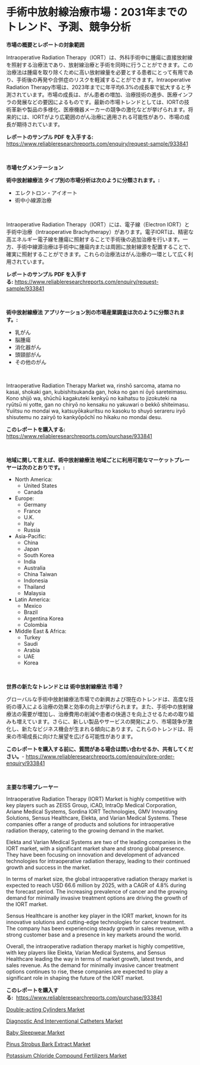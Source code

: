 <p><h1>手術中放射線治療市場：2031年までのトレンド、予測、競争分析</h1></p><p><strong>市場の概要とレポートの対象範囲</strong></p>
<p><p>Intraoperative Radiation Therapy（IORT）は、外科手術中に腫瘍に直接放射線を照射する治療法であり、放射線治療と手術を同時に行うことができます。この治療法は腫瘍を取り除くために高い放射線量を必要とする患者にとって有用であり、手術後の再発や合併症のリスクを軽減することができます。Intraoperative Radiation Therapy市場は、2023年までに年平均6.3%の成長率で拡大すると予測されています。市場の成長は、がん患者の増加、治療技術の進歩、医療インフラの発展などの要因によるものです。最新の市場トレンドとしては、IORTの技術革新や製品の多様化、医療機器メーカーの競争の激化などが挙げられます。将来的には、IORTがより広範囲のがん治療に適用される可能性があり、市場の成長が期待されています。</p></p>
<p><strong>レポートのサンプル PDF を入手する:</strong> <a href="https://www.reliableresearchreports.com/enquiry/request-sample/933841">https://www.reliableresearchreports.com/enquiry/request-sample/933841</a></p>
<p>&nbsp;</p>
<p><strong>市場セグメンテーション</strong></p>
<p><strong>術中放射線療法 タイプ別の市場分析は次のように分類されます。:</strong></p>
<p><ul><li>エレクトロン・アイオート</li><li>術中小線源治療</li></ul></p>
<p>&nbsp;</p>
<p><p>Intraoperative Radiation Therapy（IORT）には、電子線（Electron IORT）と手術中治療（Intraoperative Brachytherapy）があります。電子IORTは、精密な高エネルギー電子線を腫瘍に照射することで手術後の追加治療を行います。一方、手術中線源治療は手術中に腫瘍内または周囲に放射線源を配置することで、確実に照射することができます。これらの治療法はがん治療の一環として広く利用されています。</p></p>
<p><strong>レポートのサンプル PDF を入手する:</strong>&nbsp;<a href="https://www.reliableresearchreports.com/enquiry/request-sample/933841">https://www.reliableresearchreports.com/enquiry/request-sample/933841</a></p>
<p>&nbsp;</p>
<p><strong> 術中放射線療法 アプリケーション別の市場産業調査は次のように分類されます。:</strong></p>
<p><ul><li>乳がん</li><li>脳腫瘍</li><li>消化器がん</li><li>頭頸部がん</li><li>その他のがん</li></ul></p>
<p>&nbsp;</p>
<p><p>Intraoperative Radiation Therapy Market wa, rinshō sarcoma, atama no kasai, shokaki gan, kubishitsukanda gan, hoka no gan ni ōyō sareteimasu. Kono shijō wa, shūchū kagakuteki kenkyū no kaihatsu to jizokuteki na ryūtsū ni yotte, gan no chiryō no kensaku no yakuwari o bekkō shiteimasu. Yuiitsu no mondai wa, katsuyōkakuritsu no kasoku to shuyō serareru iryō shisutemu no zairyō to kankyōpōchī no hikaku no mondai desu.</p></p>
<p><strong>このレポートを購入する:</strong>&nbsp; <a href="https://www.reliableresearchreports.com/purchase/933841">https://www.reliableresearchreports.com/purchase/933841</a></p>
<p>&nbsp;</p>
<p><strong>地域に関して言えば、術中放射線療法 地域ごとに利用可能なマーケットプレーヤーは次のとおりです。:</strong></p>
<p><ul>
    <li>
        North America:
        <ul>
            <li>United States</li>
            <li>Canada</li>
        </ul>
    </li>
    <li>
        Europe:
        <ul>
            <li>Germany</li>
            <li>France</li>
            <li>U.K.</li>
            <li>Italy</li>
            <li>Russia</li>
        </ul>
    </li>
    <li>
        Asia-Pacific:
        <ul>
            <li>China</li>
            <li>Japan</li>
            <li>South Korea</li>
            <li>India</li>
            <li>Australia</li>
            <li>China Taiwan</li>
            <li>Indonesia</li>
            <li>Thailand</li>
            <li>Malaysia</li>
        </ul>
    </li>
    <li>
        Latin America:
        <ul>
            <li>Mexico</li>
            <li>Brazil</li>
            <li>Argentina Korea</li>
            <li>Colombia</li>
        </ul>
    </li>
    <li>
        Middle East & Africa:
        <ul>
            <li>Turkey</li>
            <li>Saudi</li>
            <li>Arabia</li>
            <li>UAE</li>
            <li>Korea</li>
        </ul>
    </li>
    </ul></p>
<p>&nbsp;</p>
<p><strong>世界の新たなトレンドとは 術中放射線療法 市場？</strong></p>
<p><p>グローバルな手術中放射線療法市場での新興および現在のトレンドは、高度な技術の導入による治療の効果と効率の向上が挙げられます。また、手術中の放射線療法の需要が増加し、治療費用の削減や患者の快適さを向上させるための取り組みも増えています。さらに、新しい製品やサービスの開発により、市場競争が激化し、新たなビジネス機会が生まれる傾向にあります。これらのトレンドは、将来の市場成長に向けた展望を広げる可能性があります。</p></p>
<p><strong>このレポートを購入する前に、質問がある場合は問い合わせるか、共有してください。</strong>- <a href="https://www.reliableresearchreports.com/enquiry/pre-order-enquiry/933841">https://www.reliableresearchreports.com/enquiry/pre-order-enquiry/933841</a></p>
<p>&nbsp;</p>
<p><strong>主要な市場プレーヤー</strong></p>
<p><p>Intraoperative Radiation Therapy (IORT) Market is highly competitive with key players such as ZEISS Group, iCAD, IntraOp Medical Corporation, Ariane Medical Systems, Sordina IORT Technologies, GMV Innovating Solutions, Sensus Healthcare, Elekta, and Varian Medical Systems. These companies offer a range of products and solutions for intraoperative radiation therapy, catering to the growing demand in the market.</p><p>Elekta and Varian Medical Systems are two of the leading companies in the IORT market, with a significant market share and strong global presence. They have been focusing on innovation and development of advanced technologies for intraoperative radiation therapy, leading to their continued growth and success in the market.</p><p>In terms of market size, the global intraoperative radiation therapy market is expected to reach USD 66.6 million by 2025, with a CAGR of 4.8% during the forecast period. The increasing prevalence of cancer and the growing demand for minimally invasive treatment options are driving the growth of the IORT market.</p><p>Sensus Healthcare is another key player in the IORT market, known for its innovative solutions and cutting-edge technologies for cancer treatment. The company has been experiencing steady growth in sales revenue, with a strong customer base and a presence in key markets around the world.</p><p>Overall, the intraoperative radiation therapy market is highly competitive, with key players like Elekta, Varian Medical Systems, and Sensus Healthcare leading the way in terms of market growth, latest trends, and sales revenue. As the demand for minimally invasive cancer treatment options continues to rise, these companies are expected to play a significant role in shaping the future of the IORT market.</p></p>
<p><strong>このレポートを購入する:</strong>&nbsp;&nbsp;<a href="https://www.reliableresearchreports.com/purchase/933841">https://www.reliableresearchreports.com/purchase/933841</a></p>
<p><p><a href="https://gamy-alyssum-396.notion.site/Double-acting-Cylinders-Market-Provides-a-Comprehensive-Analysis-Including-a-Macro-Overview-of-the-M-3ba1f257560a478da15e4c79b8bc8872">Double-acting Cylinders Market</a></p><p><a href="https://github.com/luckyshygirl/Market-Research-Report-List-3/blob/main/diagnostic-and-interventional-catheters-market.md">Diagnostic And Interventional Catheters Market</a></p><p><a href="https://poised-avenue-46d.notion.site/Baby-Sleepwear-Market-Size-Market-Trends-and-Growth-Outlook-forecasted-for-period-from-2024-to-203-a0db2b990d3342c78e336087398bfee8">Baby Sleepwear Market</a></p><p><a href="https://view.publitas.com/reportprime-1/pinus-strobus-bark-extract-market-size-market-share-and-global-market-analysis-report-2024-2031/">Pinus Strobus Bark Extract Market</a></p><p><a href="https://github.com/markusgodoy/Market-Research-Report-List-2/blob/main/potassium-chloride-compound-fertilizers-market.md">Potassium Chloride Compound Fertilizers Market</a></p></p>